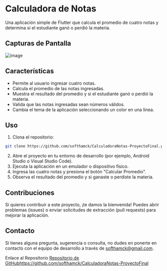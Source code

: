 # Calculadora de Notas

Una aplicación simple de Flutter que calcula el promedio de cuatro notas y determina si el estudiante ganó o perdió la materia.

## Capturas de Pantalla

![image](https://github.com/softhamck/CalculadoraNotas-ProyectoFinal/assets/103977411/19c6aa2b-e760-47b8-ad99-2a0512c089f0)

## Características

- Permite al usuario ingresar cuatro notas.
- Calcula el promedio de las notas ingresadas.
- Muestra el resultado del promedio y si el estudiante ganó o perdió la materia.
- Valida que las notas ingresadas sean números válidos.
- Cambia el tema de la aplicación seleccionando un color en una línea.

## Uso

1. Clona el repositorio:

```bash
git clone https://github.com/softhamck/CalculadoraNotas-ProyectoFinal.git
```

2. Abre el proyecto en tu entorno de desarrollo (por ejemplo, Android Studio o Visual Studio Code).
3. Ejecuta la aplicación en un emulador o dispositivo físico.
4. Ingresa las cuatro notas y presiona el botón "Calcular Promedio".
5. Observa el resultado del promedio y si ganaste o perdiste la materia.


## Contribuciones
Si quieres contribuir a este proyecto, ¡te damos la bienvenida! Puedes abrir problemas (issues) o enviar solicitudes de extracción (pull requests) para mejorar la aplicación.

## Contacto
Si tienes alguna pregunta, sugerencia o consulta, no dudes en ponerte en contacto con el equipo de desarrollo a través de softhamck@gmail.com.

Enlace al Repositorio
[Repositorio de GitHub](https://github.com/softhamck/CalculadoraNotas-ProyectoFinal)https://github.com/softhamck/CalculadoraNotas-ProyectoFinal



